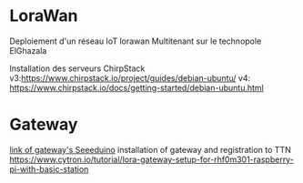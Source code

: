 # LoraWan
Deploiement d'un réseau IoT lorawan Multitenant sur le technopole ElGhazala

Installation des serveurs ChirpStack 
v3:https://www.chirpstack.io/project/guides/debian-ubuntu/
v4: https://www.chirpstack.io/docs/getting-started/debian-ubuntu.html

# Gateway 
[link of gateway's Seeeduino](https://wiki.seeedstudio.com/LoRa_LoRaWan_Gateway_Kit/)
installation of gateway and registration to TTN https://www.cytron.io/tutorial/lora-gateway-setup-for-rhf0m301-raspberry-pi-with-basic-station

